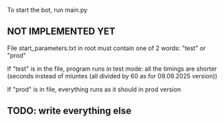 To start the bot, run main.py


NOT IMPLEMENTED YET
------------
File start_parameters.txt in root must contain one of 2 words: "test" or "prod"

If "test" is in the file, program runs in test mode: all the timings are shorter (seconds instead of miuntes (all divided by 60 as for 09.09.2025 version))

If "prod" is in file, everything runs as it should in prod version

TODO: write everything else
-------------
